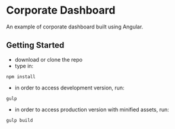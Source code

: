 # Corporate Dashboard

An example of corporate dashboard built using Angular.

## Getting Started

- download or clone the repo
- type in:
```
npm install
```
- in order to access development version, run:
```
gulp
```



- in order to access production version with minified assets, run:
```
gulp build
```
